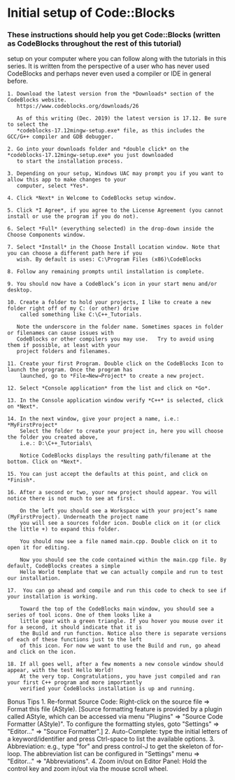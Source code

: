 
# Initial setup of Code::Blocks 


### These instructions should help you get Code::Blocks (written as CodeBlocks throughout the rest of this tutorial)
setup on your computer where you can follow along with the tutorials in this series. It is written from the perspective
 of a user who has never used CodeBlocks and perhaps never even used a compiler or IDE in general before.

    1. Download the latest version from the *Downloads* section of the CodeBlocks website.
       https://www.codeblocks.org/downloads/26
       
       As of this writing (Dec. 2019) the latest version is 17.12. Be sure to select the
       *codeblocks-17.12mingw-setup.exe* file, as this includes the GCC/G++ compiler and GDB debugger.
       
    2. Go into your downloads folder and *double click* on the *codeblocks-17.12mingw-setup.exe* you just downloaded
       to start the installation process.
       
    3. Depending on your setup, Windows UAC may prompt you if you want to allow this app to make changes to your
       computer, select *Yes*.
       
    4. Click *Next* in Welcome to CodeBlocks setup window.
       
    5. Click *I Agree*, if you agree to the License Agreement (you cannot install or use the program if you do not).
       
    6. Select *Full* (everything selected) in the drop-down inside the Choose Components window.
       
    7. Select *Install* in the Choose Install Location window. Note that you can choose a different path here if you
       wish. By default is uses: C:\Program Files (x86)\CodeBlocks
       
    8. Follow any remaining prompts until installation is complete.
       
    9. You should now have a CodeBlock’s icon in your start menu and/or desktop.
       
    10. Create a folder to hold your projects, I like to create a new folder right off of my C: (or other) drive
        called something like C:\C++_Tutorials.
       
       Note the underscore in the folder name. Sometimes spaces in folder or filenames can cause issues with
       CodeBlocks or other compilers you may use. 	Try to avoid using them if possible, at least with your
       project folders and filenames.
       
    11. Create your first Program. Double click on the CodeBlocks Icon to launch the program. Once the program has
        launched, go to *File→New→Project* to create a new project.
       
    12. Select *Console application* from the list and click on *Go*.
       
    13. In the Console application window verify *C++* is selected, click on *Next*.
       
    14. In the next window, give your project a name, i.e.: *MyFirstProject*
        Select the folder to create your project in, here you will choose the folder you created above,
        i.e.: D:\C++_Tutorials\

	    Notice CodeBlocks displays the resulting path/filename at the bottom. Click on *Next*.

    15. You can just accept the defaults at this point, and click on *Finish*.
       
    16. After a second or two, your new project should appear. You will notice there is not much to see at first.
       
        On the left you should see a Workspace with your project’s name (MyFirstProject). Underneath the project name
        you will see a sources folder icon. Double click on it (or click the little +) to expand this folder.
       	
        You should now see a file named main.cpp. Double click on it to open it for editing.
       
        Now you should see the code contained within the main.cpp file. By default, CodeBlocks creates a simple
        Hello World template that we can actually compile and run to test our installation.

    17.  You can go ahead and compile and run this code to check to see if your installation is working.
       
        Toward the top of the CodeBlocks main window, you should see a series of tool icons. One of them looks like a
        little gear with a green triangle. If you hover you mouse over it for a second, it should indicate that it is
        the Build and run function. Notice also there is separate versions of each of these functions just to the left
        of this icon. For now we want to use the Build and run, go ahead and click on the icon.
       
    18. If all goes well, after a few moments a new console window should appear, with the test Hello World!
        At the very top. Congratulations, you have just compiled and ran your first C++ program and more importantly
        verified your CodeBlocks installation is up and running.
       
       
       

Bonus Tips
    1. Re-format Source Code: Right-click on the source file ⇒ Format this file (AStyle). [Source formatting feature is
       provided by a plugin called AStyle, which can be accessed via menu "Plugins" ⇒ "Source Code Formatter (AStyle)".
       To configure the formatting styles, goto "Settings" ⇒ "Editor..." ⇒ "Source Formatter".]
    2. Auto-Complete: type the initial letters of a keyword/identifier and press Ctrl-space to list the available
        options.
    3. Abbreviation: e.g., type "for" and press control-J to get the skeleton of for-loop. The abbreviation list can be
       configured in "Settings" menu ⇒ "Editor..." ⇒ "Abbreviations".
    4. Zoom in/out on Editor Panel:
       Hold the control key and zoom in/out via the mouse scroll wheel.
